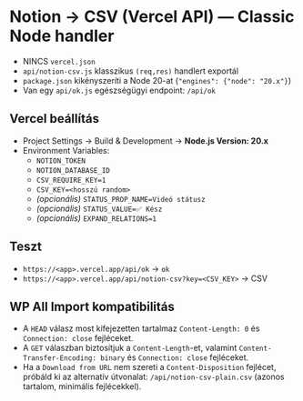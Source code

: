 # Notion → CSV (Vercel API) — Classic Node handler

- NINCS `vercel.json`
- `api/notion-csv.js` klasszikus `(req,res)` handlert exportál
- `package.json` kikényszeríti a Node 20-at (`"engines": {"node": "20.x"}`)
- Van egy `api/ok.js` egészségügyi endpoint: `/api/ok`

## Vercel beállítás
- Project Settings → Build & Development → **Node.js Version: 20.x**
- Environment Variables:
  - `NOTION_TOKEN`
  - `NOTION_DATABASE_ID`
  - `CSV_REQUIRE_KEY=1`
  - `CSV_KEY=<hosszú random>`
  - *(opcionális)* `STATUS_PROP_NAME=Videó státusz`
  - *(opcionális)* `STATUS_VALUE=✅ Kész`
  - *(opcionális)* `EXPAND_RELATIONS=1`

## Teszt
- `https://<app>.vercel.app/api/ok` → `ok`
- `https://<app>.vercel.app/api/notion-csv?key=<CSV_KEY>` → CSV

## WP All Import kompatibilitás
- A `HEAD` válasz most kifejezetten tartalmaz `Content-Length: 0` és `Connection: close` fejléceket.
- A `GET` válaszban biztosítjuk a `Content-Length`-et, valamint `Content-Transfer-Encoding: binary` és `Connection: close` fejléceket.
- Ha a `Download from URL` nem szereti a `Content-Disposition` fejlécet, próbáld ki az alternatív útvonalat: `/api/notion-csv-plain.csv` (azonos tartalom, minimális fejlécekkel).
